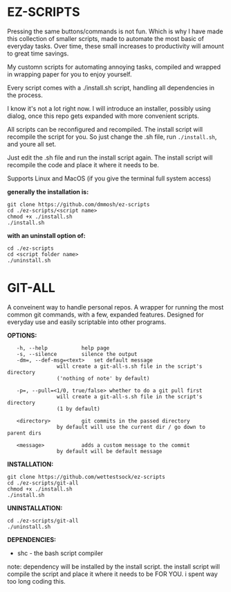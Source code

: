 # EZ-SCRIPTS #

Pressing the same buttons/commands is not fun. Which is why I have made this collection of smaller scripts, made to automate the most basic of everyday tasks. Over time, these small increases to productivity will amount to great time savings.

My customn scripts for automating annoying tasks, compiled and wrapped in wrapping paper for you to enjoy yourself.

Every script comes with a ./install.sh script, handling all dependencies in the process.

I know it's not a lot right now.
I will introduce an installer, possibly using dialog, once this repo gets expanded with more convenient scripts.

All scripts can be reconfigured and recompiled.
The install script will recompile the script for you. So just change the .sh file, run `./install.sh`, and youre all set.

Just edit the .sh file and run the install script again. The install script will recompile the code and place it where it needs to be.

Supports Linux and MacOS (if you give the terminal full system access)



**generally the installation is:**
```
git clone https://github.com/dmmosh/ez-scripts
cd ./ez-scripts/<script name>
chmod +x ./install.sh
./install.sh
```

**with an uninstall option of:**
```
cd ./ez-scripts
cd <script folder name>
./uninstall.sh
```




# GIT-ALL #
A conveinent way to handle personal repos. A wrapper for running the most common git commands, with a few, expanded features. Designed for everyday use and easily scriptable into other programs.

**OPTIONS:**
```
   -h, --help			help page
   -s, --silence		silence the output
   -dm=, --def-msg=<text>	set default message
				will create a git-all-s.sh file in the script's directory
				('nothing of note' by default)

   -p=, --pull=<1/0, true/false> whether to do a git pull first
				will create a git-all-s.sh file in the script's directory
				(1 by default)

   <directory>			git commits in the passed directory
				by default will use the current dir / go down to parent dirs

   <message>			adds a custom message to the commit
				by default will be default message
```

**INSTALLATION:**
```
git clone https://github.com/wettestsock/ez-scripts
cd ./ez-scripts/git-all
chmod +x ./install.sh
./install.sh
```

**UNINSTALLATION:**
```
cd ./ez-scripts/git-all
./uninstall.sh
```

**DEPENDENCIES:**
- shc - the bash script compiler

note: dependency will be installed by the install script. the install script will compile the script and place it where it needs to be FOR YOU. i spent way too long coding this.
